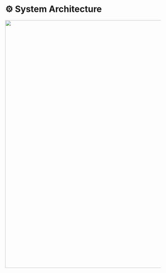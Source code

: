 
# ⚙️ System Architecture

<img src="https://github.com/user-attachments/assets/50cb9079-1d93-4cbd-b9d1-2d47d30e2718"  width="900" height="800"/>
